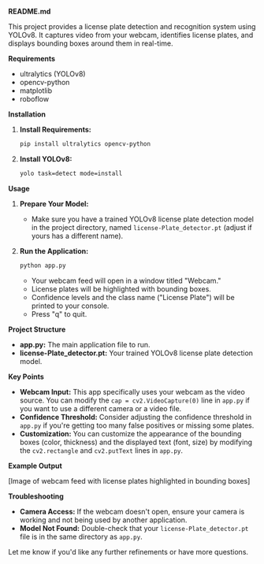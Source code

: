 **README.md**

This project provides a license plate detection and recognition system using YOLOv8. It captures video from your webcam, identifies license plates, and displays bounding boxes around them in real-time.

**Requirements**

* ultralytics (YOLOv8)
* opencv-python
* matplotlib
* roboflow

**Installation**

1. **Install Requirements:**
   ```bash
   pip install ultralytics opencv-python
   ```
2. **Install YOLOv8:** 
   ```bash
   yolo task=detect mode=install
   ```

**Usage**

1. **Prepare Your Model:**
   - Make sure you have a trained YOLOv8 license plate detection model in the project directory, named `license-Plate_detector.pt` (adjust if yours has a different name).

2. **Run the Application:**
   ```bash
   python app.py
   ```
   * Your webcam feed will open in a window titled "Webcam."
   * License plates will be highlighted with bounding boxes.
   * Confidence levels and the class name ("License Plate") will be printed to your console.
   * Press "q" to quit.

**Project Structure**

* **app.py:** The main application file to run.
* **license-Plate_detector.pt:** Your trained YOLOv8 license plate detection model.

**Key Points**

* **Webcam Input:**  This app specifically uses your webcam as the video source.  You can modify the `cap = cv2.VideoCapture(0)` line in `app.py` if you want to use a different camera or a video file.
* **Confidence Threshold:** Consider adjusting the confidence threshold in `app.py` if you're getting too many false positives or missing some plates.
* **Customization:** You can customize the appearance of the bounding boxes (color, thickness) and the displayed text (font, size) by modifying the `cv2.rectangle` and `cv2.putText` lines in `app.py`.

**Example Output**

[Image of webcam feed with license plates highlighted in bounding boxes]

**Troubleshooting**

* **Camera Access:** If the webcam doesn't open, ensure your camera is working and not being used by another application.
* **Model Not Found:** Double-check that your `license-Plate_detector.pt` file is in the same directory as `app.py`.

Let me know if you'd like any further refinements or have more questions.